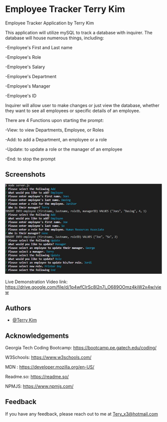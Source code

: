 
# Employee Tracker Terry Kim
Employee Tracker Application by Terry Kim

This application will utilize mySQL to track a database with inquirer. The database will house numerous things,
including: 

-Employee's First and Last name

-Employee's Role

-Employee's Salary 

-Employee's Department

-Employee's Manager

-Employee's ID 


Inquirer will allow user to make changes or just view the database, whether they want to see all employees or specific details of an employee.

There are 4 Functions upon starting the prompt:

-View: to view Departments, Employee, or Roles

-Add: to add a Department, an employee or a role

-Update: to update a role or the manager of an employee

-End: to stop the prompt



## Screenshots

![App Screenshot](./example.JPG)

Live Demonstration Video link: https://drive.google.com/file/d/1p4wfCIrSc8l2n7i_O689OOmz4kiW2x4w/view



## Authors

- [@Terry Kim](https://github.com/TeryKing)


## Acknowledgements

Georgia Tech Coding Bootcamp: https://bootcamp.pe.gatech.edu/coding/

W3Schools: https://www.w3schools.com/

MDN : https://developer.mozilla.org/en-US/

Readme.so: https://readme.so/

NPMJS: https://www.npmjs.com/
## Feedback

If you have any feedback, please reach out to me at Tery_x3@hotmail.com

